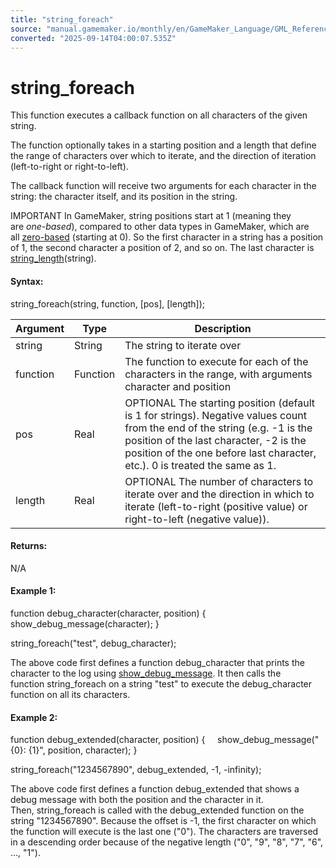 ```yaml
---
title: "string_foreach"
source: "manual.gamemaker.io/monthly/en/GameMaker_Language/GML_Reference/Strings/string_foreach.htm"
converted: "2025-09-14T04:00:07.535Z"
---
```


# string\_foreach

This function executes a callback function on all characters of the given string.

The function optionally takes in a starting position and a length that define the range of characters over which to iterate, and the direction of iteration (left-to-right or right-to-left).

The callback function will receive two arguments for each character in the string: the character itself, and its position in the string.

IMPORTANT In GameMaker, string positions start at 1 (meaning they are _one-based_), compared to other data types in GameMaker, which are all [zero-based](https://en.wikipedia.org/wiki/Zero-based_numbering) (starting at 0). So the first character in a string has a position of 1, the second character a position of 2, and so on. The last character is [string\_length](string_length.md)(string).

#### Syntax:

string\_foreach(string, function, \[pos\], \[length\]);

| Argument | Type | Description |
| --- | --- | --- |
| string | String | The string to iterate over |
| function | Function | The function to execute for each of the characters in the range, with arguments character and position |
| pos | Real | OPTIONAL The starting position (default is 1 for strings). Negative values count from the end of the string (e.g. -1 is the position of the last character, -2 is the position of the one before last character, etc.). 0 is treated the same as 1. |
| length | Real | OPTIONAL The number of characters to iterate over and the direction in which to iterate (left-to-right (positive value) or right-to-left (negative value)). |

#### Returns:

N/A

#### Example 1:

function debug\_character(character, position)
{
    show\_debug\_message(character);
}

string\_foreach("test", debug\_character);

The above code first defines a function debug\_character that prints the character to the log using [show\_debug\_message](../../../../../../GameMaker_Language/GML_Reference/Debugging/show_debug_message.md). It then calls the function string\_foreach on a string "test" to execute the debug\_character function on all its characters.

#### Example 2:

function debug\_extended(character, position)
{
    show\_debug\_message("{0}: {1}", position, character);
}

string\_foreach("1234567890", debug\_extended, -1, -infinity);

The above code first defines a function debug\_extended that shows a debug message with both the position and the character in it. Then, string\_foreach is called with the debug\_extended function on the string "1234567890". Because the offset is -1, the first character on which the function will execute is the last one ("0"). The characters are traversed in a descending order because of the negative length ("0", "9", "8", "7", "6", ..., "1").